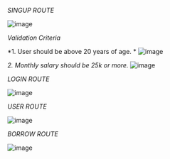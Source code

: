 
*SINGUP ROUTE*


![image](https://github.com/user-attachments/assets/0930aeb4-6246-4590-94ec-88e3c39861f7)

*Validation Criteria*

*1. User should be above 20 years of age. *
![image](https://github.com/user-attachments/assets/f7895f46-ba1e-4a0c-b097-961c8e743c84)

*2. Monthly salary should be 25k or more.*
![image](https://github.com/user-attachments/assets/ac2e1b88-77ec-4545-91a2-5184fda4ad5b)



*LOGIN ROUTE*


![image](https://github.com/user-attachments/assets/1ad9e018-6115-4d17-b906-4259e76c73d0)


*USER ROUTE*


![image](https://github.com/user-attachments/assets/a738c087-1d4e-430c-bdfd-b2f3eab5fc70)


*BORROW ROUTE*


![image](https://github.com/user-attachments/assets/cc71e1d9-d622-4361-b789-da5525a1f15e)





